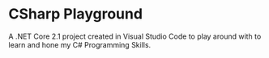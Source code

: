 # CSharp Playground

A .NET Core 2.1 project created in Visual Studio Code to play around with to learn and hone my C# Programming Skills.